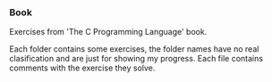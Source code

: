 ### Book
Exercises from 'The C Programming Language' book.

Each folder contains some exercises, the folder names have no real clasification and are just for showing my progress. Each file contains comments with the exercise they solve.
